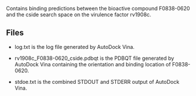 Contains binding predictions between the bioactive compound F0838-0620 and the cside search space on the virulence factor rv1908c.

## Files

- log.txt is the log file generated by AutoDock Vina.

- rv1908c_F0838-0620_cside.pdbqt is the PDBQT file generated by AutoDock Vina containing the orientation and binding location of F0838-0620.

- stdoe.txt is the combined STDOUT and STDERR output of AutoDock Vina.

